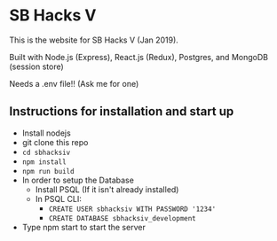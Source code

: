 # SB Hacks V

This is the website for SB Hacks V (Jan 2019).

Built with Node.js (Express), React.js (Redux), Postgres, and MongoDB (session store)

Needs a .env file!! (Ask me for one)

## Instructions for installation and start up
  * Install nodejs
  * git clone this repo
  * `cd sbhacksiv`
  * `npm install`
  * `npm run build`
  * In order to setup the Database
    * Install PSQL (If it isn't already installed)
    * In PSQL CLI:
      * `CREATE USER sbhacksiv WITH PASSWORD '1234'`
      * `CREATE DATABASE sbhacksiv_development`
  * Type npm start to start the server
